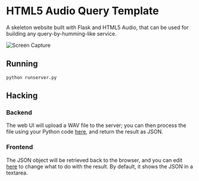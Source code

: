 HTML5 Audio Query Template
==========================

A skeleton website built with Flask and HTML5 Audio, that can be used for building any query-by-humming-like service.

![Screen Capture](http://i.imgur.com/S2k8VH5.png)

## Running

    python runserver.py

## Hacking

### Backend

The web UI will upload a WAV file to the server; you can then process the file using your Python code [here](https://github.com/marl/html5-audio-query-template/blob/master/voice/views.py#L18-L28), and return the result as JSON.

### Frontend

The JSON object will be retrieved back to the browser, and you can edit [here](https://github.com/marl/html5-audio-query-template/blob/master/voice/templates/index.html#L10-L13) to change what to do with the result. By default, it shows the JSON in a textarea.
